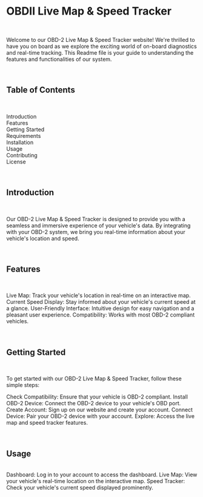 
<h1>OBDII Live Map & Speed Tracker</h1><br>
<p>Welcome to our OBD-2 Live Map & Speed Tracker website! We're thrilled to have you on board as we explore the exciting world of on-board diagnostics and real-time tracking. This Readme file is your guide to understanding the features and functionalities of our system.</p><br>

<h2>Table of Contents</h2><br>
<p>
Introduction<br>
Features<br>
Getting Started<br>
Requirements<br>
Installation<br>
Usage<br>
Contributing<br>
License<br>
</p><br>
<h2>Introduction <a name="introduction"></a></h2><br>
<p>Our OBD-2 Live Map & Speed Tracker is designed to provide you with a seamless and immersive experience of your vehicle's data. By integrating with your OBD-2 system, we bring you real-time information about your vehicle's location and speed.</p><br>

<h2>Features <a name="features"></a></h2><br>
<p>Live Map: Track your vehicle's location in real-time on an interactive map.
Current Speed Display: Stay informed about your vehicle's current speed at a glance.
User-Friendly Interface: Intuitive design for easy navigation and a pleasant user experience.
Compatibility: Works with most OBD-2 compliant vehicles.</p><br>

<h2>Getting Started<a name="getting-started"></a></h2><br>
<p>To get started with our OBD-2 Live Map & Speed Tracker, follow these simple steps:

Check Compatibility: Ensure that your vehicle is OBD-2 compliant.
Install OBD-2 Device: Connect the OBD-2 device to your vehicle's OBD port.
Create Account: Sign up on our website and create your account.
Connect Device: Pair your OBD-2 device with your account.
Explore: Access the live map and speed tracker features.</p><br>


<h2>Usage<a name="usage"></a></h2><br>
Dashboard: Log in to your account to access the dashboard.
Live Map: View your vehicle's real-time location on the interactive map.
Speed Tracker: Check your vehicle's current speed displayed prominently.
